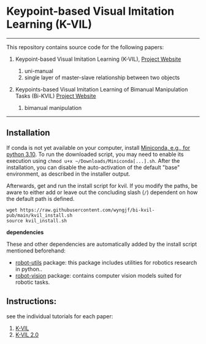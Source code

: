 # Keypoint-based Visual Imitation Learning (K-VIL)

---

This repository contains source code for the following papers:

1. Keypoint-based Visual Imitation Learning (K-VIL), [Project Website](https://sites.google.com/view/k-vil) 
   1. uni-manual
   2. single layer of master-slave relationship between two objects
   
2. Keypoints-based Visual Imitation Learning of Bimanual Manipulation Tasks (Bi-KVIL) [Project Website](https://sites.google.com/view/bi-kvil) 
   1. bimanual manipulation


---
## Installation

If conda is not yet available on your computer, install [Miniconda, e.g., for python 3.10](https://docs.conda.io/en/latest/miniconda.html#linux-installers). To run the downloaded script, you may need to enable its execution using `chmod u+x ~/Downloads/Miniconda[...].sh`. After the installation, you can disable the auto-activation of the default "base" environment, as described in the installer output.

Afterwards, get and run the install script for kvil. If you modify the paths, be aware to either add or leave out the concluding slash (`/`) dependent on how the default path is defined.

```shell
wget https://raw.githubusercontent.com/wyngjf/bi-kvil-pub/main/kvil_install.sh
source kvil_install.sh
```

**dependencies**

These and other dependencies are automatically added by the install script mentioned beforehand:

- [robot-utils](https://gitlab.com/jianfenggaobit/robot-utils) package: this package includes utilities for robotics 
  research in python..
- [robot-vision](https://gitlab.com:jianfenggaobit/robot-vision) package: contains computer vision models suited for robotic tasks.


## Instructions:

see the individual tutorials for each paper:
1. [K-VIL](./docs/kvil.md)
2. [K-VIL 2.0](./docs/kvil2.md)